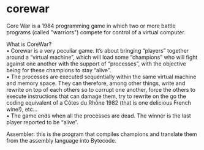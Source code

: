 # corewar
Core War is a 1984 programming game in which two or more battle programs (called "warriors") compete for control of a virtual computer. 

What is CoreWar? <br/>
• Corewar is a very peculiar game. It’s about bringing “players” together around a
“virtual machine”, which will load some “champions” who will fight against one another
with the support of “processes”, with the objective being for these champions
to stay “alive”.<br/>
• The processes are executed sequentially within the same virtual machine and memory
space. They can therefore, among other things, write and rewrite on top of
each others so to corrupt one another, force the others to execute instructions that
can damage them, try to rewrite on the go the coding equivalent of a Côtes du
Rhône 1982 (that is one delicious French wine!), etc... <br/>
• The game ends when all the processes are dead. The winner is the last player
reported to be “alive”. <br/>

Assembler: this is the program that compiles champions and translate
them from the assembly language into Bytecode. <br/>
